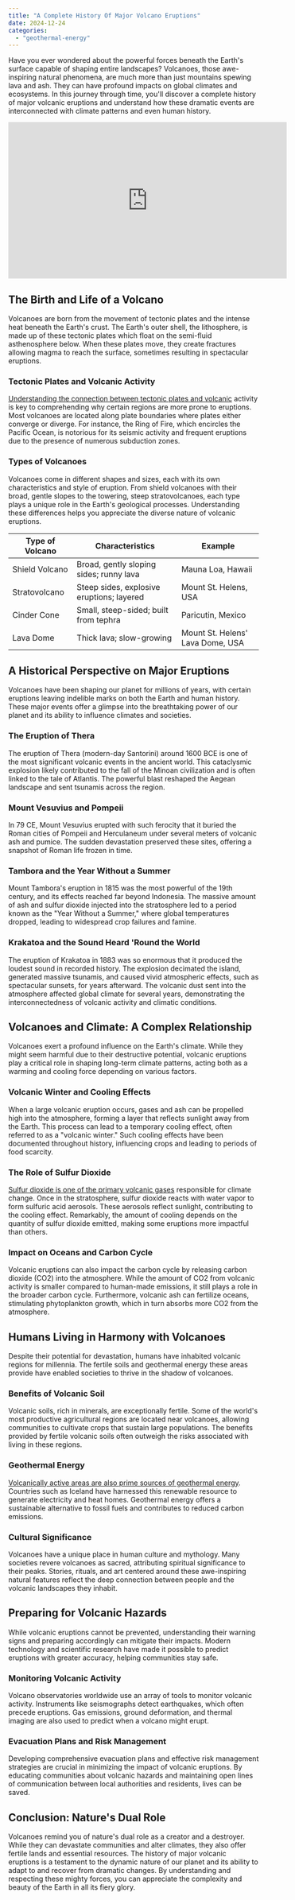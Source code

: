 ```yaml
---
title: "A Complete History Of Major Volcano Eruptions"
date: 2024-12-24
categories: 
  - "geothermal-energy"
---
```


Have you ever wondered about the powerful forces beneath the Earth's surface capable of shaping entire landscapes? Volcanoes, those awe-inspiring natural phenomena, are much more than just mountains spewing lava and ash. They can have profound impacts on global climates and ecosystems. In this journey through time, you'll discover a complete history of major volcanic eruptions and understand how these dramatic events are interconnected with climate patterns and even human history.

<iframe width="560" height="315" src="https://www.youtube.com/embed/fZM5SXuMYR4" frameborder="0" allow="accelerometer; autoplay; encrypted-media; gyroscope; picture-in-picture" allowfullscreen></iframe>

  

## The Birth and Life of a Volcano

Volcanoes are born from the movement of tectonic plates and the intense heat beneath the Earth's crust. The Earth's outer shell, the lithosphere, is made up of these tectonic plates which float on the semi-fluid asthenosphere below. When these plates move, they create fractures allowing magma to reach the surface, sometimes resulting in spectacular eruptions.

### Tectonic Plates and Volcanic Activity

[Understanding the connection between tectonic plates and volcanic](https://magmamatters.com/understanding-volcanic-formation-a-comprehensive-guide/ "Understanding Volcanic Formation: A Comprehensive Guide") activity is key to comprehending why certain regions are more prone to eruptions. Most volcanoes are located along plate boundaries where plates either converge or diverge. For instance, the Ring of Fire, which encircles the Pacific Ocean, is notorious for its seismic activity and frequent eruptions due to the presence of numerous subduction zones.

### Types of Volcanoes

Volcanoes come in different shapes and sizes, each with its own characteristics and style of eruption. From shield volcanoes with their broad, gentle slopes to the towering, steep stratovolcanoes, each type plays a unique role in the Earth's geological processes. Understanding these differences helps you appreciate the diverse nature of volcanic eruptions.

| Type of Volcano | Characteristics | Example |
| --- | --- | --- |
| Shield Volcano | Broad, gently sloping sides; runny lava | Mauna Loa, Hawaii |
| Stratovolcano | Steep sides, explosive eruptions; layered | Mount St. Helens, USA |
| Cinder Cone | Small, steep-sided; built from tephra | Paricutin, Mexico |
| Lava Dome | Thick lava; slow-growing | Mount St. Helens' Lava Dome, USA |

## A Historical Perspective on Major Eruptions

Volcanoes have been shaping our planet for millions of years, with certain eruptions leaving indelible marks on both the Earth and human history. These major events offer a glimpse into the breathtaking power of our planet and its ability to influence climates and societies.

### The Eruption of Thera

The eruption of Thera (modern-day Santorini) around 1600 BCE is one of the most significant volcanic events in the ancient world. This cataclysmic explosion likely contributed to the fall of the Minoan civilization and is often linked to the tale of Atlantis. The powerful blast reshaped the Aegean landscape and sent tsunamis across the region.

### Mount Vesuvius and Pompeii

In 79 CE, Mount Vesuvius erupted with such ferocity that it buried the Roman cities of Pompeii and Herculaneum under several meters of volcanic ash and pumice. The sudden devastation preserved these sites, offering a snapshot of Roman life frozen in time.

### Tambora and the Year Without a Summer

Mount Tambora's eruption in 1815 was the most powerful of the 19th century, and its effects reached far beyond Indonesia. The massive amount of ash and sulfur dioxide injected into the stratosphere led to a period known as the "Year Without a Summer," where global temperatures dropped, leading to widespread crop failures and famine.

### Krakatoa and the Sound Heard 'Round the World

The eruption of Krakatoa in 1883 was so enormous that it produced the loudest sound in recorded history. The explosion decimated the island, generated massive tsunamis, and caused vivid atmospheric effects, such as spectacular sunsets, for years afterward. The volcanic dust sent into the atmosphere affected global climate for several years, demonstrating the interconnectedness of volcanic activity and climatic conditions.

## Volcanoes and Climate: A Complex Relationship

Volcanoes exert a profound influence on the Earth's climate. While they might seem harmful due to their destructive potential, volcanic eruptions play a critical role in shaping long-term climate patterns, acting both as a warming and cooling force depending on various factors.

### Volcanic Winter and Cooling Effects

When a large volcanic eruption occurs, gases and ash can be propelled high into the atmosphere, forming a layer that reflects sunlight away from the Earth. This process can lead to a temporary cooling effect, often referred to as a "volcanic winter." Such cooling effects have been documented throughout history, influencing crops and leading to periods of food scarcity.

### The Role of Sulfur Dioxide

[Sulfur dioxide is one of the primary volcanic gases](https://magmamatters.com/the-art-and-science-of-volcano-monitoring/ "The Art and Science of Volcano Monitoring") responsible for climate change. Once in the stratosphere, sulfur dioxide reacts with water vapor to form sulfuric acid aerosols. These aerosols reflect sunlight, contributing to the cooling effect. Remarkably, the amount of cooling depends on the quantity of sulfur dioxide emitted, making some eruptions more impactful than others.

### Impact on Oceans and Carbon Cycle

Volcanic eruptions can also impact the carbon cycle by releasing carbon dioxide (CO2) into the atmosphere. While the amount of CO2 from volcanic activity is smaller compared to human-made emissions, it still plays a role in the broader carbon cycle. Furthermore, volcanic ash can fertilize oceans, stimulating phytoplankton growth, which in turn absorbs more CO2 from the atmosphere.

## Humans Living in Harmony with Volcanoes

Despite their potential for devastation, humans have inhabited volcanic regions for millennia. The fertile soils and geothermal energy these areas provide have enabled societies to thrive in the shadow of volcanoes.

### Benefits of Volcanic Soil

Volcanic soils, rich in minerals, are exceptionally fertile. Some of the world's most productive agricultural regions are located near volcanoes, allowing communities to cultivate crops that sustain large populations. The benefits provided by fertile volcanic soils often outweigh the risks associated with living in these regions.

### Geothermal Energy

[Volcanically active areas are also prime sources of geothermal energy](https://magmamatters.com/geothermal-energy-and-its-volcanic-origins/ "Geothermal Energy and Its Volcanic Origins"). Countries such as Iceland have harnessed this renewable resource to generate electricity and heat homes. Geothermal energy offers a sustainable alternative to fossil fuels and contributes to reduced carbon emissions.

### Cultural Significance

Volcanoes have a unique place in human culture and mythology. Many societies revere volcanoes as sacred, attributing spiritual significance to their peaks. Stories, rituals, and art centered around these awe-inspiring natural features reflect the deep connection between people and the volcanic landscapes they inhabit.

## Preparing for Volcanic Hazards

While volcanic eruptions cannot be prevented, understanding their warning signs and preparing accordingly can mitigate their impacts. Modern technology and scientific research have made it possible to predict eruptions with greater accuracy, helping communities stay safe.

### Monitoring Volcanic Activity

Volcano observatories worldwide use an array of tools to monitor volcanic activity. Instruments like seismographs detect earthquakes, which often precede eruptions. Gas emissions, ground deformation, and thermal imaging are also used to predict when a volcano might erupt.

### Evacuation Plans and Risk Management

Developing comprehensive evacuation plans and effective risk management strategies are crucial in minimizing the impact of volcanic eruptions. By educating communities about volcanic hazards and maintaining open lines of communication between local authorities and residents, lives can be saved.

## Conclusion: Nature's Dual Role

Volcanoes remind you of nature's dual role as a creator and a destroyer. While they can devastate communities and alter climates, they also offer fertile lands and essential resources. The history of major volcanic eruptions is a testament to the dynamic nature of our planet and its ability to adapt to and recover from dramatic changes. By understanding and respecting these mighty forces, you can appreciate the complexity and beauty of the Earth in all its fiery glory.
